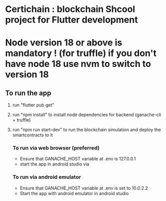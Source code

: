 # Certichain : blockchain Shcool project for Flutter development
# Node version 18 or above is mandatory ! (for truffle) if you don't have node 18 use nvm to switch to version 18

## To run the app

1. run "flutter pub get"
2. run "npm install" to install node dependencies for backend (ganache-cli + truffle)
3. run "npm run start-dev" to run the blockchain simulation and deploy the smartcontracts to it

   ### To run via web browser (preferred)
   - Ensure that GANACHE_HOST variable at .env is 127.0.0.1
   - start the app in android studio via 

   ### To run via android emulator
   - Ensure that GANACHE_HOST variable at .env is set to 10.0.2.2
   - Start the app with android emulator in android studio
